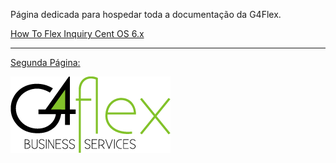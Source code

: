 <!-- TITLE: Primeira Página -->
<!-- SUBTITLE: Teste rápido de funcionamento para apresentação -->

Página dedicada para hospedar toda a documentação da G4Flex.

[How To Flex Inquiry Cent OS 6.x](http://10.8.20.69:4200/how-to-flex-inquiry-docker-cent-os-6-x#how-to-flex-inquiry-centos-6-x)

-----

[Segunda Página:](http://10.8.20.69:4200/segunda-pagina#header)

![Logog 4](/uploads/logog-4.png "Logog 4")